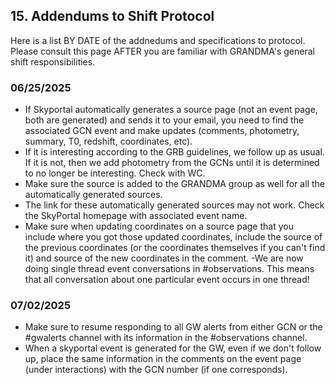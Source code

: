 ## 15. Addendums to Shift Protocol 

Here is a list BY DATE of the addnedums and specifications to protocol. Please consult this page AFTER you are familiar with GRANDMA's general shift responsibilities. 

### 06/25/2025 

- If Skyportal automatically generates a source page (not an event page, both are generated) and sends it to your email, you need to find the associated GCN event and make updates (comments, photometry, summary, T0, redshift, coordinates, etc).
- If it is interesting according to the GRB guidelines, we follow up as usual. If it is not, then we add photometry from the GCNs until it is determined to no longer be interesting. Check with WC.
- Make sure the source is added to the GRANDMA group as well for all the automatically generated sources.
- The link for these automatically generated sources may not work. Check the SkyPortal homepage with associated event name.
- Make sure when updating coordinates on a source page that you include where you got those updated coordinates, include the source of the previous coordinates (or the coordinates themselves if you can't find it) and source of the new coordinates in the comment.
-We are now doing single thread event conversations in #observations. This means that all conversation about one particular event occurs in one thread!

### 07/02/2025
- Make sure to resume responding to all GW alerts from either GCN or the #gwalerts channel with its information in the #observations channel.
- When a skyportal event is generated for the GW, even if we don't follow up, place the same information in the comments on the event page (under interactions) with the GCN number (if one corresponds). 
